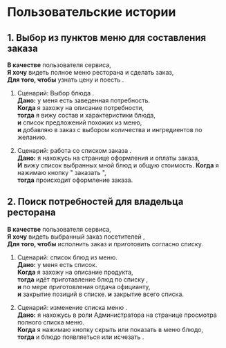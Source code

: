# Пользовательские истории

## 1. Выбор из пунктов меню для составления заказа 

**В качестве** пользователя сервиса, \
**Я хочу** видеть полное меню ресторана и сделать заказ, \
**Для того, чтобы** узнать цену и поесть .

1. Сценарий: Выбор блюда . \
   **Дано:** у меня есть заведенная потребность. \
   **Когда** я захожу на описание потребности, \
   **тогда** я вижу состав и характеристики блюда, \
   **и** список предложений похожих из меню, \
   **и** добавляю в заказ с выбором количества и ингредиентов по желанию.

2. Сценарий: работа со списком заказа . \
   **Дано:** я нахожусь на странице оформления и оплаты заказа, \
   **И** вижу список выбранных мной блюд и общую стоимость.
   **Когда** я нажимаю кнопку " заказать ", \
   **тогда** происходит оформление заказа. 

## 2. Поиск потребностей для владельца ресторана 

**В качестве** пользователя сервиса, \
**Я хочу** видеть выбранный заказ посетителей , \
**Для того, чтобы** исполнить заказ и приготовить согласно списку.

1. Сценарий: список блюд из меню. \
   **Дано:** у меня есть список. \
   **Когда** я захожу на описание продукта, \
   **тогда** идёт приготавление блюд по списку , \
   **и** по мере приготовления отдача официанту, \
   **и** закрытие позиций в списке.
   **и** закрытие всего списка.

2. Сценарий: изменение списка меню . \
   **Дано:** я нахожусь в роли Администратора на странице просмотра полного списка меню. \
   **Когда** я нажимаю кнопку скрыть или показать в меню блюдо, \
   **тогда** и блюдо появляеться или исчезать .
